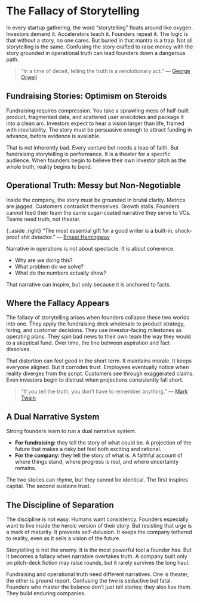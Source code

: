 # The Fallacy of Storytelling

In every startup gathering, the word “storytelling” floats around like oxygen. Investors demand it. Accelerators teach it. Founders repeat it. The logic is that without a story, no one cares. But buried in that mantra is a trap. Not all storytelling is the same. Confusing the story crafted to raise money with the story grounded in operational truth can lead founders down a dangerous path.

> “In a time of deceit, telling the truth is a revolutionary act.” — [George Orwell](https://en.wikipedia.org/wiki/George_Orwell)

## Fundraising Stories: Optimism on Steroids

Fundraising requires compression. You take a sprawling mess of half-built product, fragmented data, and scattered user anecdotes and package it into a clean arc. Investors expect to hear a vision larger than life, framed with inevitability. The story must be persuasive enough to attract funding in advance, before evidence is available.

That is not inherently bad. Every venture bet needs a leap of faith. But fundraising storytelling is performance. It is a theater for a specific audience. When founders begin to believe their own investor pitch as the whole truth, reality begins to bend.

## Operational Truth: Messy but Non-Negotiable

Inside the company, the story must be grounded in brutal clarity. Metrics are jagged. Customers contradict themselves. Growth stalls. Founders cannot feed their team the same sugar-coated narrative they serve to VCs. Teams need truth, not theater.

{:.aside .right}
“The most essential gift for a good writer is a built-in, shock-proof shit detector.” — [Ernest Hemingway](https://en.wikipedia.org/wiki/Ernest_Hemingway)

Narrative in operations is not about spectacle. It is about coherence.

- Why are we doing this?
- What problem do we solve?
- What do the numbers actually show?

That narrative can inspire, but only because it is anchored to facts. 

## Where the Fallacy Appears

The fallacy of storytelling arises when founders collapse these two worlds into one. They apply the fundraising deck wholesale to product strategy, hiring, and customer decisions. They use investor-facing milestones as operating plans. They spin bad news to their own team the way they would to a skeptical fund. Over time, the line between aspiration and fact dissolves.

That distortion can feel good in the short term. It maintains morale. It keeps everyone aligned. But it corrodes trust. Employees eventually notice when reality diverges from the script. Customers see through exaggerated claims. Even investors begin to distrust when projections consistently fall short.

> “If you tell the truth, you don’t have to remember anything.” — [Mark Twain](https://en.wikipedia.org/wiki/Mark_Twain)

## A Dual Narrative System

Strong founders learn to run a dual narrative system.  

- **For fundraising:** they tell the story of what could be. A projection of the future that makes a risky bet feel both exciting and rational.  
- **For the company:** they tell the story of what is. A faithful account of where things stand, where progress is real, and where uncertainty remains.  

The two stories can rhyme, but they cannot be identical. The first inspires capital. The second sustains trust.

## The Discipline of Separation

The discipline is not easy. Humans want consistency. Founders especially want to live inside the heroic version of their story. But resisting that urge is a mark of maturity. It prevents self-delusion. It keeps the company tethered to reality, even as it sells a vision of the future.

Storytelling is not the enemy. It is the most powerful tool a founder has. But it becomes a fallacy when narrative overtakes truth. A company built only on pitch-deck fiction may raise rounds, but it rarely survives the long haul.

Fundraising and operational truth need different narratives. One is theater, the other is ground report. Confusing the two is seductive but fatal. Founders who master the balance don’t just tell stories; they also live them. They build enduring companies.